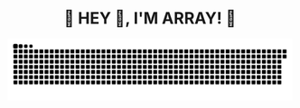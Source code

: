 <h1 align="center">🚀 HEY 👋, I'M ARRAY! 🚀</h1>



![GitHub Snake](https://raw.githubusercontent.com/kiwi-exe/kiwi-exe/output/github-contribution-grid-snake-dark.svg)
